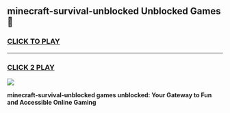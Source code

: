 
## minecraft-survival-unblocked Unblocked Games👋
<h3>
<a href="https://news.freeplayer.one?title=minecraft-survival-unblocked&ref=16F">CLICK TO PLAY</a></h3>
<hr>

<h3>
<a href="https://news.freeplayer.one?title=minecraft-survival-unblocked&ref=16F">CLICK 2 PLAY</a>
  
</h3>

<a href="https://news.freeplayer.one?title=minecraft-survival-unblocked&ref=16F/"><img src="https://clearcache.store/games.png"></a>


**minecraft-survival-unblocked games unblocked: Your Gateway to Fun and Accessible Online Gaming**
